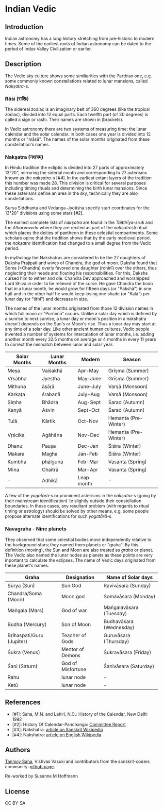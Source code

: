 # Indian Vedic

## Introduction

Indian astronomy has a long history stretching from pre-historic to modern
times. Some of the earliest roots of Indian astronomy can be dated to the
period of Indus Valley Civilization or earlier.

## Description

The Vedic sky culture shows some similiarities with the Parthian one, e.g. some
commonly known constellations related to lunar mansions, called _Nakṣatra_-s.

### Rāśi (राशिः)

The sidereal zodiac is an imaginary belt of 360 degrees (like the tropical
zodiac), divided into 12 equal parts. Each twelfth part (of 30 degrees) is
called a sign or rashi. Their names are shown in (brackets).

In Vedic astronomy there are two systems of measuring time: the lunar calendar
and the solar calendar. In both cases one year is divided into 12 months or
"māsā". The names of the solar months originated from these constellation's
names.

### Nakṣatra (नक्षत्रम्)

In Hindu tradition the ecliptic is divided into 27 parts of approximately
13°20", mirroring the siderial month and corresponding to 27 asterisms known as
the _nakṣatra_-s [#4]. In the earliest extant layers of the tradition this
number was made 28. This division is critical for several purposes including
timing rituals and determining the birth lunar mansions. Since these asterisms
define an area in the sky, technically they are also constellations.

Surya Siddhanta and Vedanga-Jyotisha specify start coordinates for the 13°20"
divisions using some stars [#2].

The earliest complete lists of _nakṣatra_ are found in the _Taittirīya-śruti_
and the _Atharvaveda_ where they are recited as part of the _nakṣatreṣṭi_
ritual which places the deities of pantheon in these celestial compartments.
Some scholars opine that the tradition shows that by the early medieval period,
the _nakṣatra_ identification had changed to a small degree from the Vedic
period.

In mythology the Nakshatras are considered to be the 27 daughters of Daksha
Prajipati and wives of Chandra, the god of moon. Daksha found that Soma
(=Chandra) overly favored one daughter (rohinī) over the others, thus
neglecting their needs and flouting his responsibilities. For this, Daksha
cursed him to wither and die. Chandra Dev approached and worshipped Lord Shiva
in order to be relieved of the curse. He gave Chandra the boon that in a lunar
month, he would grow for fifteen days (or "Pakshā") in one half and in the
other half he would keep losing one shade (or "Kalā") per lunar day (or
"tithi") and decrease in size.

The names of the lunar months originated from those 12 division names in which
full moon or "Purnimā" occurs. Unlike a solar day which is defined by a sunrise
to next sunrise, a lunar day or moon's position in a nakshatra doesn't depends
on the Sun's or Moon's rise. Thus a lunar day may start at any time of a solar
day. Like other ancient human cultures, Vedic people invented a number of
systems for intercalation of lunar months, i.e. adding another month every 32.5
months on average or 4 months in every 11 years to correct the mismatch between
lunar and solar year.

| Solar Months | Lunar Months | Modern     | Season |
|--------------|--------------|------------|--------|
| Meṣa         | Vaiśakhā     | Apr-May    | Grīṣma (Summer) |
| Vṛṣabha      | Jyeṣṭha      | May–June   | Grīṣma (Summer) |
| Mithuna      | āṣāṛā        | June–July  | Varṣā (Monsoon) |
| Karkaṭa      | śrabaṇā      | July-Aug   | Varṣā (Monsoon) |
| Siṃha        | Bhādra       | Aug-Sept   | Śarad (Autumn) |
| Kanyā        | Aśvin        | Sept-Oct   | Śarad (Autumn) |
| Tulā         | Kārtik       | Oct-Nov    | Hemanta (Pre-Winter) |
| Vṛścika      | Agāhāna      | Nov-Dec    | Hemanta (Pre-Winter) |
| Dhanu        | Pauṣa        | Dec-Jan    | Śiśira (Winter) |
| Makara       | Magha        | Jan-Feb    | Śiśira (Winter) |
| Kumbha 	     | phālguna     | Feb-Mar    | Vasanta (Spring) |
| Mīna         | Chaitrā      | Mar-Apr    | Vasanta (Spring) |
|  -           | Adhikā       | Leap month |  -  |

A few of the _yogatārā_-s or prominent asterisms in the _nakṣatra_-s (going by
their mainstream identification) lie slightly outside their constellation
boundaries. In these cases, any resultant problem (with regards to ritual
timing or astrology) should be solved by other means, e.g. some people propose
alternate identifications for such _yogatārā_-s.

### Navagraha - Nine planets

They observed that some celestial bodies move independently relative to the
background stars; they named them planets or "graha". By this definition
(moving), the Sun and Moon are also treated as _graha_ or planet. The Vedic
also named the lunar nodes as planets as these points are very inportant to
calculate the eclipses. The name of Vedic days originated from these planet's
names.

| Graha | Designation | Name of Solar days |
|-------|-------------|--------------------|
| Sūrya (Sun) | Sun God | Ravivāsara (Sunday) |
| Chandra/Soma (Moon) | Moon god | Somavāsara (Monday) |
| Maṅgala (Mars) | God of war | Maṅgalavāsara (Tuesday) |
| Budha (Mercury) | Son of Moon | Budhavāsara (Wednesday) |
| Bṛihaspati/Guru (Jupiter) | Teacher of Gods | Guruvāsara (Thursday) |
| Śukra (Venus) | Mentor of Demons | Śukravāsara (Friday) |
| Śani (Saturn) | God of Misfortune | Śanivāsara (Saturday) |
| Rahu | lunar node |  -  |
| Ketú | lunar node |  -  |


## References

 - [#1]: Saha, M.N. and Lahiri, N.C.: History of the Calendar, New Delhi 1992
 - [#2]: History Of Calendar-Panchanga: [Committee Report](https://archive.org/stream/HistoryOfCalendarPanchangaCommittee/History-of-Calendar-Panchanga-Committee#page/n77/mode/2up)
 - [#3]: Nakshatra: [article on Sanskrit Wikipedia](https://sa.wikipedia.org/wiki/नक्षत्रम्)
 - [#4]: Nakshatra: [article on English Wikipedia](https://en.wikipedia.org/wiki/Nakshatra)

## Authors

[Tanmoy Saha](https://groups.google.com/forum/#!forum/sanskrit-programmers), 
Vishvas Vasuki and contributors from the sanskrit-coders community: [github
page](https://github.com/sanskrit-coders).

Re-worked by Susanne M Hoffmann

## License

CC BY-SA
